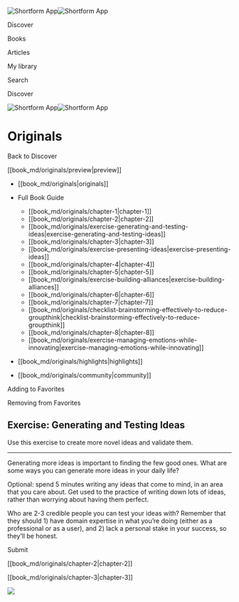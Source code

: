 ![Shortform App](/img/logo.36a2399e.svg)![Shortform App](/img/logo-dark.70c1b072.svg)

Discover

Books

Articles

My library

Search

Discover

![Shortform App](/img/logo.36a2399e.svg)![Shortform App](/img/logo-dark.70c1b072.svg)

# Originals

Back to Discover

[[book_md/originals/preview|preview]]

  * [[book_md/originals|originals]]
  * Full Book Guide

    * [[book_md/originals/chapter-1|chapter-1]]
    * [[book_md/originals/chapter-2|chapter-2]]
    * [[book_md/originals/exercise-generating-and-testing-ideas|exercise-generating-and-testing-ideas]]
    * [[book_md/originals/chapter-3|chapter-3]]
    * [[book_md/originals/exercise-presenting-ideas|exercise-presenting-ideas]]
    * [[book_md/originals/chapter-4|chapter-4]]
    * [[book_md/originals/chapter-5|chapter-5]]
    * [[book_md/originals/exercise-building-alliances|exercise-building-alliances]]
    * [[book_md/originals/chapter-6|chapter-6]]
    * [[book_md/originals/chapter-7|chapter-7]]
    * [[book_md/originals/checklist-brainstorming-effectively-to-reduce-groupthink|checklist-brainstorming-effectively-to-reduce-groupthink]]
    * [[book_md/originals/chapter-8|chapter-8]]
    * [[book_md/originals/exercise-managing-emotions-while-innovating|exercise-managing-emotions-while-innovating]]
  * [[book_md/originals/highlights|highlights]]
  * [[book_md/originals/community|community]]



Adding to Favorites 

Removing from Favorites 

## Exercise: Generating and Testing Ideas

Use this exercise to create more novel ideas and validate them.

* * *

Generating more ideas is important to finding the few good ones. What are some ways you can generate more ideas in your daily life?

Optional: spend 5 minutes writing any ideas that come to mind, in an area that you care about. Get used to the practice of writing down lots of ideas, rather than worrying about having them perfect.

Who are 2-3 credible people you can test your ideas with? Remember that they should 1) have domain expertise in what you’re doing (either as a professional or as a user), and 2) lack a personal stake in your success, so they’ll be honest.

Submit 

[[book_md/originals/chapter-2|chapter-2]]

[[book_md/originals/chapter-3|chapter-3]]

![](https://bat.bing.com/action/0?ti=56018282&Ver=2&mid=f40dea5d-868e-429b-b1a9-7d9706d9f6da&sid=f30c5e70639211ee87d33f0876d93783&vid=f30c9700639211eeb3a75d830392c94f&vids=0&msclkid=N&pi=0&lg=en-US&sw=800&sh=600&sc=24&nwd=1&tl=Shortform%20%7C%20Originals&p=https%3A%2F%2Fwww.shortform.com%2Fapp%2Fbook%2Foriginals%2Fexercise-generating-and-testing-ideas&r=&lt=422&evt=pageLoad&sv=1&rn=654536)
